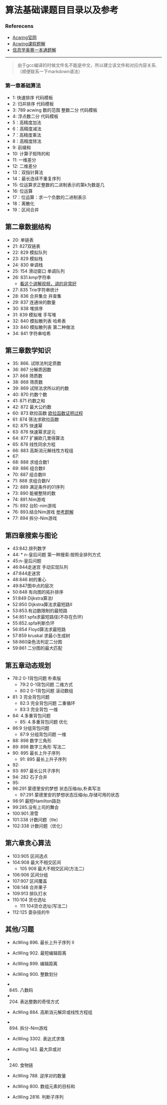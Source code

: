 # 算法基础课题目目录以及参考

### Referecens
- [Acwing官网](https://www.acwing.com/activity/content/introduction/11/)
- [Acwing课程题解](https://www.cnblogs.com/littlehb/p/15393332.html)
- [信息学奥赛一本通题解](https://www.cnblogs.com/bianchengmao/p/16712975.html)

---

> 由于gcc编译的时候文件名不能是中文，所以建立该文件和对应内容关系.（顺便联系一下markdown语法）

### 第一章基础算法 
- 1: 快速排序 代码模板
- 2: 归并排序 代码模板
- 3: 789 acwing 数的范围 整数二分 代码模板
- 4: 浮点数二分 代码模板
- 5：高精度加法
- 6：高精度减法
- 7：高精度乘法
- 8：高精度除法
- 9: 前缀和
- 10: 计算子矩阵的和
- 11: 一维差分
- 12: 二维差分
- 13：双指针算法
- 14：最长连续不重复序列 
- 15: 位运算求正整数的二进制表示的第k为数是几
- 16: 位运算
- 17：位运算：求一个负数的二进制表示
- 18：离散化
- 19：区间合并

## 第二章数据结构
- 20: 单链表
- 21: 827双链表
- 22: 829 模拟队列
- 23: 829 模拟栈
- 24: 830 单调栈
- 25: 154 滑动窗口 单调队列
- 26: 831.kmp字符串
    - [看这个讲解视频，讲的非常好](https://www.bilibili.com/video/BV16X4y137qw/?spm_id_from=333.788.recommend_more_video.0&vd_source=3651831945f1b74a216c8bf754bd384c)
- 27: 835 Trie字符串统计
- 28: 836 合并集合 并查集
- 29: 837 连通块的数量
- 30: 838 堆排序
- 31: 839 模拟堆 手写堆
- 32: 840 模拟散列表 哈希表
- 33: 840 模拟散列表 第二种做法
- 34: 841 字符串哈希 

## 第三章数学知识
- 35: 866. 试除法判定质数
- 36: 867 分解质因数
- 37: 868 筛质数
- 38: 868 筛质数
- 39: 869 试除法求所以的约数
- 40: 870 约数个数
- 41: 871 约数之和 
- 42: 872 最大公约数 
- 60: 873 欧拉函数 [欧拉函数证明过程](https://www.cnblogs.com/littlehb/p/15341544.html)
- 61: 874 筛法求欧拉函数
- 62: 875 快速幂
- 63: 876 快速幂求逆元
- 64: 877 扩展欧几里得算法
- 65: 878 线性同余方程
- 66: 883 高斯消元解线性方程组
- 67:
- 68: 888 求组合数1
- 69: 886 组合数II
- 70: 887 组合数III
- 71: 888 求组合数IV
- 72: 889 满足条件的01序列
- 73: 890 能被整除的数
- 74: 891.Nim游戏
- 75: 892 台阶-nim游戏
- 76: 893.结合Nim游戏 [参考题解](https://www.acwing.com/solution/content/23435/)
- 77: 894 拆分-Nim游戏

## 第四章搜索与图论
- 43:842.排列数字
- 44: * n-皇后问题 第一种搜索:按照全排列方式
- 45:n-皇后问题
- 46:844走迷宫 手动实现队列
- 47:844走迷宫
- 48:846 树的重心
- 49:847图中点的层次
- 50:848 有向图的拓扑排序
- 51:849 Dijkstra算法I
- 52:850 Dijkstra算法求最短路II
- 53:853.有边数限制的最短路
- 54:851 spfa求最短路径(不存在负环)
- 55:852.spfa判断负环 
- 56:854 Floyd算法求最短路
- 57:859 kruskal 求最小生成树
- 58:860染色法判定二分图
- 59:861 二分图的最大匹配

## 第五章动态规划
- 78:2 0-1背包问题 朴素版
    - 79:2 0-1背包问题 二维方式
    - 80:2 0-1背包问题 滚动数组
- 81: 3 完全背包问题
    - 82:3 完全背包问题 二重循环
    - 83:3 完全背包 一维
- 84: 4.多重背包问题
    - 85: 4.多重背包问题 优化
- 86:9 分组背包问题
    - 87:9 分组背包问题 一维
- 88: 898 数字三角形
- 89: 898 数字三角形 写法二
- 90: 895 最长上升子序列
    - 91: 895 最长上升子序列
- 92: 
- 93: 897 最长公共子序列
- 94: 282 石子合并
- 95: 
- 96:291 蒙德里安的梦想 状态压缩dp,朴素写法
    - 97:291 蒙德里安的梦想状态压缩dp,存储可用的状态
- 98:91 最短Hamilton路劲
- 99:285.没有上司的舞会
- 100:901.滑雪
- 101:338 计数问题（tle）
- 102:338 计数问题（优化）



## 第六章贪心算法
- 103:905 区间选点
- 104:908 最大不相交区间
    - 105 908 最大不相交区间(方法二)
- 106:906 区间分组 
- 107:907 区间覆盖
- 108:148 合并果子
- 109:913 排队打水
- 110:104 货仓选址
    - 111 104货仓选址(写法二)
- 112:125 耍杂技的牛

## 其他/习题
- AcWing 896. 最长上升子序列 II 
- AcWing 902. 最短编辑距离
- AcWing 899. 编辑距离
- AcWing 900. 整数划分
- 845. 八数码
- 204. 表达整数的奇怪方式
- AcWing 884. 高斯消元解异或线性方程组
- 894. 拆分-Nim游戏
- AcWing 3302. 表达式求值
- AcWing 143. 最大异或对  
- 240. 食物链

- AcWing 788. 逆序对的数量
- AcWing 800. 数组元素的目标和
- AcWing 2816. 判断子序列





